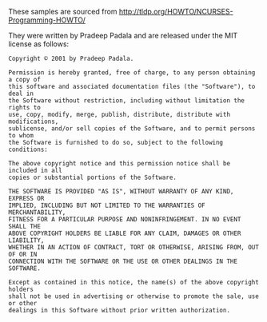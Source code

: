 These samples are sourced from http://tldp.org/HOWTO/NCURSES-Programming-HOWTO/

They were written by Pradeep Padala and are released under the MIT license as follows:

    Copyright © 2001 by Pradeep Padala.
    
    Permission is hereby granted, free of charge, to any person obtaining a copy of
    this software and associated documentation files (the "Software"), to deal in
    the Software without restriction, including without limitation the rights to
    use, copy, modify, merge, publish, distribute, distribute with modifications,
    sublicense, and/or sell copies of the Software, and to permit persons to whom
    the Software is furnished to do so, subject to the following conditions:
    
    The above copyright notice and this permission notice shall be included in all
    copies or substantial portions of the Software.
    
    THE SOFTWARE IS PROVIDED "AS IS", WITHOUT WARRANTY OF ANY KIND, EXPRESS OR
    IMPLIED, INCLUDING BUT NOT LIMITED TO THE WARRANTIES OF MERCHANTABILITY,
    FITNESS FOR A PARTICULAR PURPOSE AND NONINFRINGEMENT. IN NO EVENT SHALL THE
    ABOVE COPYRIGHT HOLDERS BE LIABLE FOR ANY CLAIM, DAMAGES OR OTHER LIABILITY,
    WHETHER IN AN ACTION OF CONTRACT, TORT OR OTHERWISE, ARISING FROM, OUT OF OR IN
    CONNECTION WITH THE SOFTWARE OR THE USE OR OTHER DEALINGS IN THE SOFTWARE.
    
    Except as contained in this notice, the name(s) of the above copyright holders
    shall not be used in advertising or otherwise to promote the sale, use or other
    dealings in this Software without prior written authorization. 


